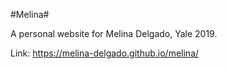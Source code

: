 #Melina#

A personal website for Melina Delgado, Yale 2019.

Link: https://melina-delgado.github.io/melina/
